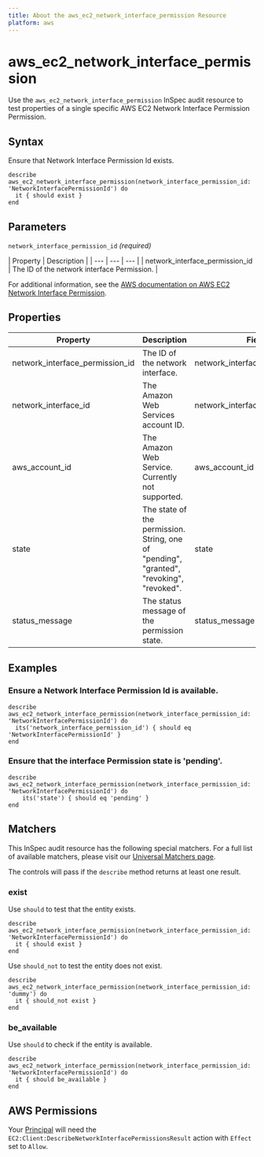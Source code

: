```yaml
---
title: About the aws_ec2_network_interface_permission Resource
platform: aws
---
```


# aws_ec2_network_interface_permission

Use the `aws_ec2_network_interface_permission` InSpec audit resource to test properties of a single specific AWS EC2 Network Interface Permission Permission.

## Syntax

Ensure that Network Interface Permission Id exists.

    describe aws_ec2_network_interface_permission(network_interface_permission_id: 'NetworkInterfacePermissionId') do
      it { should exist }
    end

## Parameters

`network_interface_permission_id` _(required)_

| Property | Description |
| --- | --- | --- |
| network_interface_permission_id | The ID of the network interface Permission. |

For additional information, see the [AWS documentation on AWS EC2 Network Interface Permission](https://docs.aws.amazon.com/AWSCloudFormation/latest/UserGuide/aws-resource-ec2-networkinterfacepermission.html).

## Properties

| Property | Description | Field | 
| --- | --- | --- |
| network_interface_permission_id | The ID of the network interface. | network_interface_permission_id |
| network_interface_id |  The Amazon Web Services account ID. | network_interface_id |
| aws_account_id |The Amazon Web Service. Currently not supported. | aws_account_id|
| state |The state of the permission.  String, one of "pending", "granted", "revoking", "revoked". | state |
| status_message | The status message of the permission state. | status_message |


## Examples

### Ensure a Network Interface Permission Id is available.
    describe aws_ec2_network_interface_permission(network_interface_permission_id: 'NetworkInterfacePermissionId') do
      its('network_interface_permission_id') { should eq 'NetworkInterfacePermissionId' }
    end

### Ensure that the interface Permission state is 'pending'.
    describe aws_ec2_network_interface_permission(network_interface_permission_id: 'NetworkInterfacePermissionId') do
        its('state') { should eq 'pending' }
    end

## Matchers

This InSpec audit resource has the following special matchers. For a full list of available matchers, please visit our [Universal Matchers page](https://www.inspec.io/docs/reference/matchers/).

The controls will pass if the `describe` method returns at least one result.

### exist

Use `should` to test that the entity exists.

    describe aws_ec2_network_interface_permission(network_interface_permission_id: 'NetworkInterfacePermissionId') do
      it { should exist }
    end

Use `should_not` to test the entity does not exist.

    describe aws_ec2_network_interface_permission(network_interface_permission_id: 'dummy') do
      it { should_not exist }
    end

### be_available

Use `should` to check if the entity is available.

    describe aws_ec2_network_interface_permission(network_interface_permission_id: 'NetworkInterfacePermissionId') do
      it { should be_available }
    end

## AWS Permissions

Your [Principal](https://docs.aws.amazon.com/IAM/latest/UserGuide/intro-structure.html#intro-structure-principal) will need the `EC2:Client:DescribeNetworkInterfacePermissionsResult` action with `Effect` set to `Allow`.
